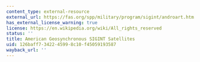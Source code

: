 ```yaml
---
content_type: external-resource
external_url: https://fas.org/spp/military/program/sigint/androart.htm
has_external_license_warning: true
license: https://en.wikipedia.org/wiki/All_rights_reserved
status: ''
title: American Geosynchronous SIGINT Satellites
uid: 126baff7-3422-4599-8c10-f45059193587
wayback_url: ''
---
```

